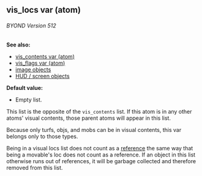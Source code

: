 ## vis_locs var (atom) 
###### BYOND Version 512
**See also:**
+   [vis_contents var (atom)](/ref/atom/var/vis_contents.md) 
+   [vis_flags var (atom)](/ref/atom/var/vis_flags.md) 
+   [image objects](/ref/image.md) 
+   [HUD / screen objects](/ref/%7Bnotes%7D/HUD.md) 
<!-- -->
**Default value:**
+   Empty list.


This list is the opposite of the `vis_contents` list. If this
atom is in any other atoms\' visual contents, those parent atoms will
appear in this list. 

Because only turfs, objs, and mobs can be
in visual contents, this var belongs only to those types. 

Being
in a visual locs list does not count as a [reference](/ref/DM/garbage.md)  the
same way that being a movable\'s loc does not count as a reference. If
an object in this list otherwise runs out of references, it will be
garbage collected and therefore removed from this list.